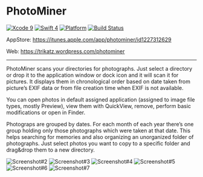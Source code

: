 # PhotoMiner

[![Xcode 9](https://img.shields.io/badge/Xcode-10-blue.svg)](https://developer.apple.com/xcode/)
[![Swift 4](https://img.shields.io/badge/Swift-4-blue.svg)](https://swift.org/)
[![Platform](https://img.shields.io/badge/platforms-macOS-blue.svg)](https://developer.apple.com/macOS)
[![Build Status](https://travis-ci.org/gergelysanta/photominer.svg?branch=master)](https://travis-ci.org/gergelysanta/photominer)

AppStore: https://itunes.apple.com/app/photominer/id1227312629

Web: https://trikatz.wordpress.com/photominer

-----

PhotoMiner scans your directories for photographs. Just select a directory or drop it to the application window or dock icon and it will scan it for pictures. It displays them in chronological order based on date taken from picture’s EXIF data or from file creation time when EXIF is not available.

You can open photos in default assigned application (assigned to image file types, mostly Preview), view them with QuickView, remove, perform basic modifications or open in Finder.

Photograps are grouped by dates. For each month of each year there’s one group holding only those photographs which were taken at that date. This helps searching for memories and also organizing an unorganized folder of photographs. Just select photos you want to copy to a specific folder and drag&drop them to a new directory.

![Screenshot#2](https://github.com/gergelysanta/photominer/blob/master/AppStore/Screenshots/02.png "PhotoMiner screenshot #2")
![Screenshot#3](https://github.com/gergelysanta/photominer/blob/master/AppStore/Screenshots/03.png "PhotoMiner screenshot #3")
![Screenshot#4](https://github.com/gergelysanta/photominer/blob/master/AppStore/Screenshots/04.png "PhotoMiner screenshot #4")
![Screenshot#5](https://github.com/gergelysanta/photominer/blob/master/AppStore/Screenshots/05.png "PhotoMiner screenshot #5")
![Screenshot#6](https://github.com/gergelysanta/photominer/blob/master/AppStore/Screenshots/06.png "PhotoMiner screenshot #6")
![Screenshot#7](https://github.com/gergelysanta/photominer/blob/master/AppStore/Screenshots/07.png "PhotoMiner screenshot #7")
